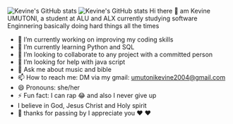 ![Kevine's GitHub stats](https://github-readme-stats.vercel.app/api?username=simplykevine&show_icons=true&theme=transparent)
![Kevine's GitHub stats](https://github-readme-stats.vercel.app/api/top-langs/?username=simplykevine&show_icons=true&theme=transparent)
Hi there 👋
am Kevine UMUTONI, a student at ALU and ALX 
currently studying software Enginnering basically doing hard things all the times


- 🔭 I’m currently working on improving my coding skills 
- 🌱 I’m currently learning Python and SQL
- 👯 I’m looking to collaborate to any project with a committed person 
- 🤔 I’m looking for help with java script 
- 💬 Ask me about music and bible
- 📫 How to reach me: DM via my gmail: umutonikevine2004@gmail.com 
- 😄 Pronouns: she/her
- ⚡ Fun fact: I can rap 😂 and also I never give up
- I believe in God, Jesus Christ and  Holy spirit 
- 🎈 thanks for passing by I appreciate you ♥ ♥ 
